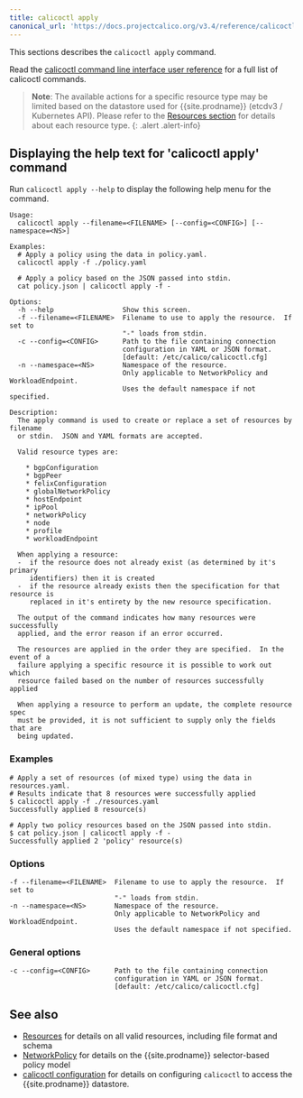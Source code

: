 ```yaml
---
title: calicoctl apply
canonical_url: 'https://docs.projectcalico.org/v3.4/reference/calicoctl/commands/apply'
---
```


This sections describes the `calicoctl apply` command.

Read the [calicoctl command line interface user reference]({{site.baseurl}}/{{page.version}}/reference/calicoctl/) 
for a full list of calicoctl commands.

> **Note**: The available actions for a specific resource type may be 
> limited based on the datastore used for {{site.prodname}} (etcdv3 / Kubernetes API). 
> Please refer to the 
> [Resources section]({{site.baseurl}}/{{page.version}}/reference/calicoctl/resources/)
> for details about each resource type.
{: .alert .alert-info}


## Displaying the help text for 'calicoctl apply' command

Run `calicoctl apply --help` to display the following help menu for the 
command.

```
Usage:
  calicoctl apply --filename=<FILENAME> [--config=<CONFIG>] [--namespace=<NS>]

Examples:
  # Apply a policy using the data in policy.yaml.
  calicoctl apply -f ./policy.yaml

  # Apply a policy based on the JSON passed into stdin.
  cat policy.json | calicoctl apply -f -

Options:
  -h --help                 Show this screen.
  -f --filename=<FILENAME>  Filename to use to apply the resource.  If set to
                            "-" loads from stdin.
  -c --config=<CONFIG>      Path to the file containing connection
                            configuration in YAML or JSON format.
                            [default: /etc/calico/calicoctl.cfg]
  -n --namespace=<NS>       Namespace of the resource.
                            Only applicable to NetworkPolicy and WorkloadEndpoint.
                            Uses the default namespace if not specified.

Description:
  The apply command is used to create or replace a set of resources by filename
  or stdin.  JSON and YAML formats are accepted.

  Valid resource types are:

    * bgpConfiguration
    * bgpPeer
    * felixConfiguration
    * globalNetworkPolicy
    * hostEndpoint
    * ipPool
    * networkPolicy
    * node
    * profile
    * workloadEndpoint

  When applying a resource:
  -  if the resource does not already exist (as determined by it's primary
     identifiers) then it is created
  -  if the resource already exists then the specification for that resource is
     replaced in it's entirety by the new resource specification.

  The output of the command indicates how many resources were successfully
  applied, and the error reason if an error occurred.

  The resources are applied in the order they are specified.  In the event of a
  failure applying a specific resource it is possible to work out which
  resource failed based on the number of resources successfully applied

  When applying a resource to perform an update, the complete resource spec
  must be provided, it is not sufficient to supply only the fields that are
  being updated.
```

### Examples

```
# Apply a set of resources (of mixed type) using the data in resources.yaml.
# Results indicate that 8 resources were successfully applied
$ calicoctl apply -f ./resources.yaml
Successfully applied 8 resource(s)

# Apply two policy resources based on the JSON passed into stdin.
$ cat policy.json | calicoctl apply -f -
Successfully applied 2 'policy' resource(s)
```

### Options

```
-f --filename=<FILENAME>  Filename to use to apply the resource.  If set to
                          "-" loads from stdin.
-n --namespace=<NS>       Namespace of the resource.
                          Only applicable to NetworkPolicy and WorkloadEndpoint.
                          Uses the default namespace if not specified.
```

### General options

```
-c --config=<CONFIG>      Path to the file containing connection
                          configuration in YAML or JSON format.
                          [default: /etc/calico/calicoctl.cfg]
```

## See also

-  [Resources]({{site.baseurl}}/{{page.version}}/reference/calicoctl/resources/) for details on all valid resources, including file format
   and schema
-  [NetworkPolicy]({{site.baseurl}}/{{page.version}}/reference/calicoctl/resources/networkpolicy) for details on the {{site.prodname}} selector-based policy model
-  [calicoctl configuration]({{site.baseurl}}/{{page.version}}/reference/calicoctl/setup) for details on configuring `calicoctl` to access
   the {{site.prodname}} datastore.
